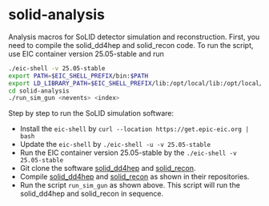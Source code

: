 # solid-analysis

Analysis macros for SoLID detector simulation and reconstruction.
First, you need to compile the solid_dd4hep and solid_recon code.
To run the script, use EIC container version 25.05-stable and run

```bash
./eic-shell -v 25.05-stable
export PATH=$EIC_SHELL_PREFIX/bin:$PATH
export LD_LIBRARY_PATH=$EIC_SHELL_PREFIX/lib:/opt/local/lib:/opt/local/lib64
cd solid-analysis
./run_sim_gun <nevents> <index>
```

Step by step to run the SoLID simulation software:
- Install the `eic-shell` by `curl --location https://get.epic-eic.org | bash`
- Update the `eic-shell` by `./eic-shell -u -v 25.05-stable`
- Run the EIC container version 25.05-stable by the `./eic-shell -v 25.05-stable`
- Git clone the software [solid_dd4hep](https://github.com/jizhongling/solid_dd4hep) and [solid_recon](https://github.com/jizhongling/solid_recon).
- Compile [solid_dd4hep](https://github.com/jizhongling/solid_dd4hep) and [solid_recon](https://github.com/jizhongling/solid_recon) as shown in their repositories.
- Run the script `run_sim_gun` as shown above. This script will run the solid_dd4hep and solid_recon in sequence.
